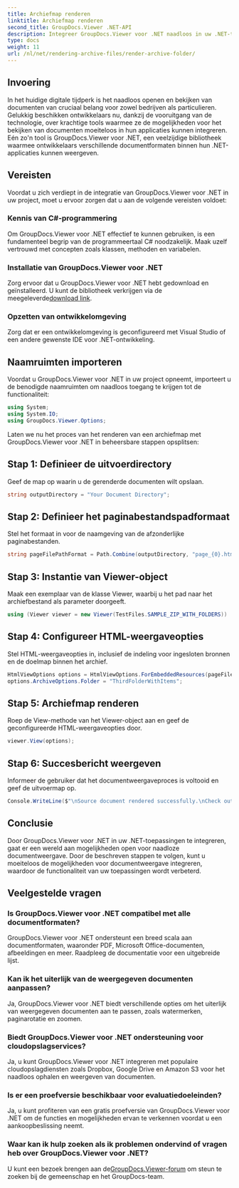 ```yaml
---
title: Archiefmap renderen
linktitle: Archiefmap renderen
second_title: GroupDocs.Viewer .NET-API
description: Integreer GroupDocs.Viewer voor .NET naadloos in uw .NET-toepassingen voor efficiënte documentweergave- en weergavemogelijkheden.
type: docs
weight: 11
url: /nl/net/rendering-archive-files/render-archive-folder/
---
```

## Invoering
In het huidige digitale tijdperk is het naadloos openen en bekijken van documenten van cruciaal belang voor zowel bedrijven als particulieren. Gelukkig beschikken ontwikkelaars nu, dankzij de vooruitgang van de technologie, over krachtige tools waarmee ze de mogelijkheden voor het bekijken van documenten moeiteloos in hun applicaties kunnen integreren. Eén zo'n tool is GroupDocs.Viewer voor .NET, een veelzijdige bibliotheek waarmee ontwikkelaars verschillende documentformaten binnen hun .NET-applicaties kunnen weergeven.
## Vereisten
Voordat u zich verdiept in de integratie van GroupDocs.Viewer voor .NET in uw project, moet u ervoor zorgen dat u aan de volgende vereisten voldoet:
### Kennis van C#-programmering
Om GroupDocs.Viewer voor .NET effectief te kunnen gebruiken, is een fundamenteel begrip van de programmeertaal C# noodzakelijk. Maak uzelf vertrouwd met concepten zoals klassen, methoden en variabelen.
### Installatie van GroupDocs.Viewer voor .NET
Zorg ervoor dat u GroupDocs.Viewer voor .NET hebt gedownload en geïnstalleerd. U kunt de bibliotheek verkrijgen via de meegeleverde[download link](https://releases.groupdocs.com/viewer/net/).
### Opzetten van ontwikkelomgeving
Zorg dat er een ontwikkelomgeving is geconfigureerd met Visual Studio of een andere gewenste IDE voor .NET-ontwikkeling.

## Naamruimten importeren
Voordat u GroupDocs.Viewer voor .NET in uw project opneemt, importeert u de benodigde naamruimten om naadloos toegang te krijgen tot de functionaliteit:
```csharp
using System;
using System.IO;
using GroupDocs.Viewer.Options;
```

Laten we nu het proces van het renderen van een archiefmap met GroupDocs.Viewer voor .NET in beheersbare stappen opsplitsen:
## Stap 1: Definieer de uitvoerdirectory
Geef de map op waarin u de gerenderde documenten wilt opslaan.
```csharp
string outputDirectory = "Your Document Directory";
```
## Stap 2: Definieer het paginabestandspadformaat
Stel het formaat in voor de naamgeving van de afzonderlijke paginabestanden.
```csharp
string pageFilePathFormat = Path.Combine(outputDirectory, "page_{0}.html");
```
## Stap 3: Instantie van Viewer-object
Maak een exemplaar van de klasse Viewer, waarbij u het pad naar het archiefbestand als parameter doorgeeft.
```csharp
using (Viewer viewer = new Viewer(TestFiles.SAMPLE_ZIP_WITH_FOLDERS))
```
## Stap 4: Configureer HTML-weergaveopties
Stel HTML-weergaveopties in, inclusief de indeling voor ingesloten bronnen en de doelmap binnen het archief.
```csharp
HtmlViewOptions options = HtmlViewOptions.ForEmbeddedResources(pageFilePathFormat);
options.ArchiveOptions.Folder = "ThirdFolderWithItems";
```
## Stap 5: Archiefmap renderen
Roep de View-methode van het Viewer-object aan en geef de geconfigureerde HTML-weergaveopties door.
```csharp
viewer.View(options);
```
## Stap 6: Succesbericht weergeven
Informeer de gebruiker dat het documentweergaveproces is voltooid en geef de uitvoermap op.
```csharp
Console.WriteLine($"\nSource document rendered successfully.\nCheck output in {outputDirectory}.");
```

## Conclusie
Door GroupDocs.Viewer voor .NET in uw .NET-toepassingen te integreren, gaat er een wereld aan mogelijkheden open voor naadloze documentweergave. Door de beschreven stappen te volgen, kunt u moeiteloos de mogelijkheden voor documentweergave integreren, waardoor de functionaliteit van uw toepassingen wordt verbeterd.
## Veelgestelde vragen
### Is GroupDocs.Viewer voor .NET compatibel met alle documentformaten?
GroupDocs.Viewer voor .NET ondersteunt een breed scala aan documentformaten, waaronder PDF, Microsoft Office-documenten, afbeeldingen en meer. Raadpleeg de documentatie voor een uitgebreide lijst.
### Kan ik het uiterlijk van de weergegeven documenten aanpassen?
Ja, GroupDocs.Viewer voor .NET biedt verschillende opties om het uiterlijk van weergegeven documenten aan te passen, zoals watermerken, paginarotatie en zoomen.
### Biedt GroupDocs.Viewer voor .NET ondersteuning voor cloudopslagservices?
Ja, u kunt GroupDocs.Viewer voor .NET integreren met populaire cloudopslagdiensten zoals Dropbox, Google Drive en Amazon S3 voor het naadloos ophalen en weergeven van documenten.
### Is er een proefversie beschikbaar voor evaluatiedoeleinden?
Ja, u kunt profiteren van een gratis proefversie van GroupDocs.Viewer voor .NET om de functies en mogelijkheden ervan te verkennen voordat u een aankoopbeslissing neemt.
### Waar kan ik hulp zoeken als ik problemen ondervind of vragen heb over GroupDocs.Viewer voor .NET?
 U kunt een bezoek brengen aan de[GroupDocs.Viewer-forum](https://forum.groupdocs.com/c/viewer/9) om steun te zoeken bij de gemeenschap en het GroupDocs-team.